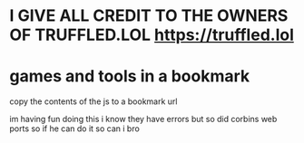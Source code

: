 # I GIVE ALL CREDIT TO THE OWNERS OF TRUFFLED.LOL https://truffled.lol
# games and tools in a bookmark
copy the contents of the js to a bookmark url

im having fun doing this i know they have errors but so did corbins web ports so if he can do it so can i bro
